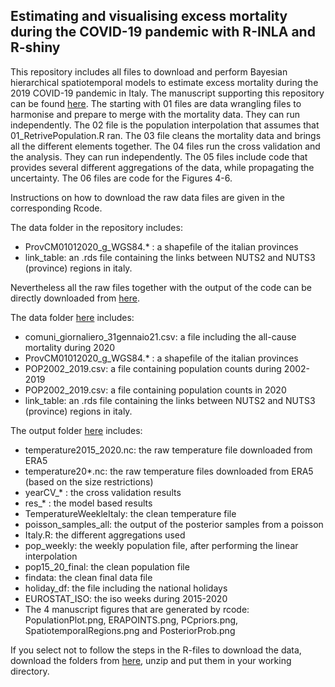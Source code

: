 ## Estimating and visualising excess mortality during the COVID-19 pandemic with R-INLA and R-shiny

This repository includes all files to download and perform Bayesian hierarchical spatiotemporal models to estimate excess mortality during the 2019 COVID-19 pandemic in Italy. The manuscript supporting this repository can be found [here](https://arxiv.org/abs/2201.06458). The starting with 01 files are data wrangling files to harmonise and prepare to merge with the mortality data. They can run independently. The 02 file is the population interpolation that assumes that 01_RetrivePopulation.R ran. The 03 file cleans the mortality data and brings all the different elements together. The 04 files run the cross validation and the analysis. They can run independently. The 05 files include code that provides several different aggregations of the data, while propagating the uncertainty. The 06 files are code for the Figures 4-6. 

Instructions on how to download the raw data files are given in the corresponding Rcode. 

The data folder in the repository includes:
* ProvCM01012020_g_WGS84.* : a shapefile of the italian provinces
* link_table: an .rds file containing the links between NUTS2 and NUTS3 (province) regions in italy. 

Nevertheless all the raw files together with the output of the code can be directly downloaded from [here](https://imperialcollegelondon.box.com/s/5di16s2ybnpfcltnfcl5en2rom5fj5vd). 

The data folder [here](https://imperialcollegelondon.box.com/s/5di16s2ybnpfcltnfcl5en2rom5fj5vd) includes:
* comuni_giornaliero_31gennaio21.csv: a file including the all-cause mortality during 2020
* ProvCM01012020_g_WGS84.* : a shapefile of the italian provinces
* POP2002_2019.csv: a file containing population counts during 2002-2019
* POP2002_2019.csv: a file containing population counts in 2020
* link_table: an .rds file containing the links between NUTS2 and NUTS3 (province) regions in italy. 

The output folder [here](https://imperialcollegelondon.box.com/s/5di16s2ybnpfcltnfcl5en2rom5fj5vd) includes:
* temperature2015_2020.nc: the raw temperature file downloaded from ERA5
* temperature20*.nc: the raw temperature files downloaded from ERA5 (based on the size restrictions)
* yearCV_* : the cross validation results
* res_* : the model based results 
* TemperatureWeekleItaly: the clean temperature file
* poisson_samples_all: the output of the posterior samples from a poisson
* Italy.R: the different aggregations used
* pop_weekly: the weekly population file, after performing the linear interpolation
* pop15_20_final: the clean population file
* findata: the clean final data file
* holiday_df: the file including the national holidays
* EUROSTAT_ISO: the iso weeks during 2015-2020
* The 4 manuscript figures that are generated by rcode: PopulationPlot.png, ERAPOINTS.png, PCpriors.png, SpatiotemporalRegions.png and PosteriorProb.png

If you select not to follow the steps in the R-files to download the data, download the folders from [here](https://imperialcollegelondon.box.com/s/5di16s2ybnpfcltnfcl5en2rom5fj5vd), unzip and put them in your working directory. 
